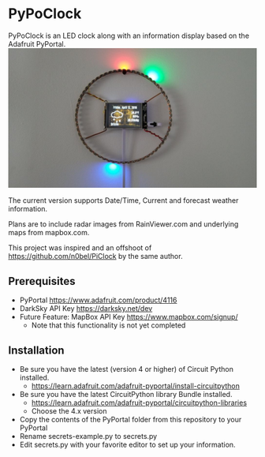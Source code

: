 # PyPoClock
PyPoClock is an LED clock along with an information display based on the
Adafruit PyPortal.
![PyPiClock Picture](https://raw.githubusercontent.com/n0bel/PyPoClock/master/Pictures/PHOTO_20190412_120627a.jpg)

The current version supports Date/Time, Current and forecast weather
information.

Plans are to include radar images from RainViewer.com and underlying maps from
mapbox.com.

This project was inspired and an offshoot of https://github.com/n0bel/PiClock
by the same author.

## Prerequisites
* PyPortal https://www.adafruit.com/product/4116
* DarkSky API Key https://darksky.net/dev
* Future Feature: MapBox API Key https://www.mapbox.com/signup/
  - Note that this functionality is not yet completed

## Installation
* Be sure you have the latest (version 4 or higher) of Circuit Python installed.
  - https://learn.adafruit.com/adafruit-pyportal/install-circuitpython
* Be sure you have the latest CircuitPython library Bundle installed.
  - https://learn.adafruit.com/adafruit-pyportal/circuitpython-libraries
  - Choose the 4.x version
* Copy the contents of the PyPortal folder from this repository to your PyPortal
* Rename secrets-example.py to secrets.py
* Edit secrets.py with your favorite editor to set up your information.
